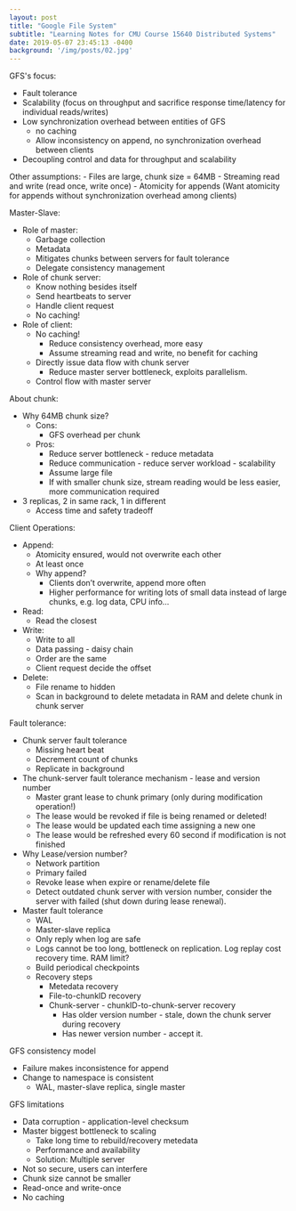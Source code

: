 ```yaml
---
layout: post
title: "Google File System"
subtitle: "Learning Notes for CMU Course 15640 Distributed Systems"
date: 2019-05-07 23:45:13 -0400
background: '/img/posts/02.jpg'
---
```



GFS's focus: 
- Fault tolerance
- Scalability (focus on throughput and sacrifice response time/latency for individual reads/writes)
- Low synchronization overhead between entities of GFS
	- no caching
	- Allow inconsistency on append, no synchronization overhead between clients
- Decoupling control and data for throughput and scalability

Other assumptions:
	- Files are large, chunk size = 64MB
	- Streaming read and write (read once, write once)
	- Atomicity for appends (Want atomicity for appends without synchronization 
overhead among clients)

Master-Slave:
- Role of master:
	- Garbage collection
	- Metadata
	- Mitigates chunks between servers for fault tolerance
	- Delegate consistency management
- Role of chunk server:
	- Know nothing besides itself
	- Send heartbeats to server
	- Handle client request
	- No caching!
- Role of client:
	- No caching!
	    - Reduce consistency overhead, more easy
	    - Assume streaming read and write, no benefit for caching
	- Directly issue data flow with chunk server
	    - Reduce master server bottleneck, exploits parallelism.
	- Control flow with master server

About chunk:
- Why 64MB chunk size?
	- Cons: 
		- GFS overhead per chunk
	- Pros:
	    - Reduce server bottleneck - reduce metadata
	    - Reduce communication - reduce server workload - scalability
	    - Assume large file
	    - If with smaller chunk size, stream reading would be less easier, more communication required
- 3 replicas, 2 in same rack, 1 in different
	- Access time and safety tradeoff

Client Operations:
- Append:
	- Atomicity ensured, would not overwrite each other
	- At least once
	- Why append?
		- Clients don’t overwrite, append more often
		- Higher performance for writing lots of small data instead of large chunks, e.g. log data, CPU info…
- Read:
	- Read the closest
- Write:
    - Write to all
    - Data passing - daisy chain
    - Order are the same
    - Client request decide the offset
- Delete:
	- File rename to hidden
	- Scan in background to delete metadata in RAM and delete chunk in chunk server

Fault tolerance:
- Chunk server fault tolerance
	- Missing heart beat
	- Decrement count of chunks
	- Replicate in background
- The chunk-server fault tolerance mechanism - lease and version number
	- Master grant lease to chunk primary (only during modification operation!)
	- The lease would be revoked if file is being renamed or deleted!
	- The lease would be updated each time assigning a new one
	- The lease would be refreshed every 60 second if modification is not finished
- Why Lease/version number?
	- Network partition
	- Primary failed
	- Revoke lease when expire or rename/delete file
	- Detect outdated chunk server with version number, consider the server with failed (shut down during lease renewal).
- Master fault tolerance
	- WAL
	- Master-slave replica
	- Only reply when log are safe
	- Logs cannot be too long, bottleneck on replication. Log replay cost recovery time. RAM limit?
	- Build periodical checkpoints
	- Recovery steps
		- Metedata recovery
		- File-to-chunkID recovery
		- Chunk-server - chunkID-to-chunk-server recovery
			- Has older version number - stale, down the chunk server during recovery
			- Has newer version number - accept it. 

GFS consistency model
- Failure makes inconsistence for append
- Change to namespace is consistent
	- WAL, master-slave replica, single master

GFS limitations
- Data corruption - application-level checksum
- Master biggest bottleneck to scaling
	- Take long time to rebuild/recovery metedata
	- Performance and availability
	- Solution: Multiple server
- Not so secure, users can interfere
- Chunk size cannot be smaller
- Read-once and write-once
- No caching




